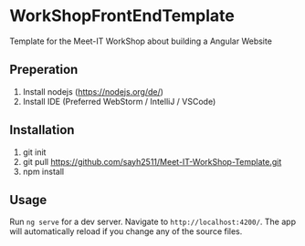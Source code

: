 # WorkShopFrontEndTemplate

Template for the Meet-IT WorkShop about building a Angular Website

## Preperation
1. Install nodejs (https://nodejs.org/de/)
2. Install IDE (Preferred WebStorm / IntelliJ / VSCode)

## Installation
1. git init
2. git pull https://github.com/sayh2511/Meet-IT-WorkShop-Template.git
3. npm install

## Usage
Run `ng serve` for a dev server. Navigate to `http://localhost:4200/`. The app will automatically reload if you change any of the source files.


